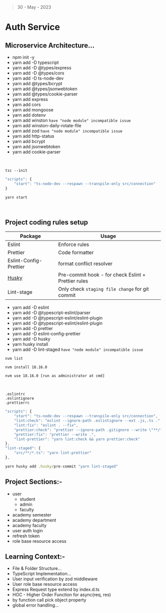> 30 - May - 2023

# Auth Service

## Microservice Architecture...

- npm init -y
- yarn add -D typescript
- yarn add -D @types/express
- yarn add -D @types/cors
- yarn add -D ts-node-dev
- yarn add @types/bcrypt
- yarn add @types/jsonwebtoken
- yarn add @types/cookie-parser
- yarn add express
- yarn add cors
- yarn add mongoose
- yarn add dotenv
- yarn add winston `have "node module" incompatible issue`
- yarn add winston-daily-rotate-file
- yarn add zod `have "node module" incompatible issue`
- yarn add http-status
- yarn add bcrypt
- yarn add jsonwebtoken
- yarn add cookie-parser

<br />

```
tsc --init
```

```js
"scripts": {
    "start": "ts-node-dev --respawn --transpile-only src/connection"
}

yarn start
```

<br />

## Project coding rules setup

| Package                | Usage                                               |
| ---------------------- | --------------------------------------------------- |
| Eslint                 | Enforce rules                                       |
| Prettier               | Code formatter                                      |
| Eslint-Config-Prettier | format conflict resolver                            |
| [Husky][link]          | Pre-commit hook - for check Eslint + Prettier rules |
| Lint-stage             | Only check `staging file change` for git commit     |

- yarn add -D eslint
- yarn add -D @typescript-eslint/parser
- yarn add -D @typescript-eslint/eslint-plugin
- yarn add -D @typescript-eslint/eslint-plugin
- yarn add -D prettier
- yarn add -D eslint-config-prettier
- yarn add -D husky
- yarn husky install
- yarn add -D lint-staged `have "node module" incompatible issue`

```
nvm list

nvm install 18.16.0

nvm use 18.16.0 [run as administrator at cmd]
```

<br />

```
.eslintrc
.eslintignore
.prettierrc
```

```js
"scripts": {
    "start": "ts-node-dev --respawn --transpile-only src/connection",
    "lint:check": "eslint --ignore-path .eslintignore --ext .js,.ts .",
    "lint:fix": "eslint . --fix",
    "prettier:check": "prettier --ignore-path .gitignore --write \"**/*.+(js|ts|json)\"",
    "prettier:fix": "prettier --write .",
    "lint-prettier": "yarn lint:check && yarn prettier:check"
},
"lint-staged": {
    "src/**/*.ts": "yarn lint-prettier"
},
```

```js
yarn husky add .husky/pre-commit "yarn lint-staged"
```

[link]: https://typicode.github.io/husky/getting-started.html

## Project Sections:-

- user
  - student
  - admin
  - faculty
- academy semester
- academy department
- academy faculty
- user auth login
- refresh token
- role base resource access

## Learning Context:-

- File & Folder Structure...
- TypeScript Implementation...
- User input verification by zod middleware
- User role base resource access
- Express Request type extend by index.d.ts
- HOC - Higher Order Function for async(req, res)
- by function call pick object property
- global error handling...
